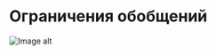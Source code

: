 # Ограничения обобщений
![Image alt](https://github.com/ctrlz1337/RPM_10.04/edit/master/src/com/company/1.png)
